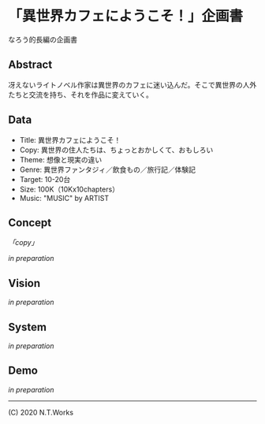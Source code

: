 # 「異世界カフェにようこそ！」企画書

なろう的長編の企画書

## Abstract

冴えないライトノベル作家は異世界のカフェに迷い込んだ。そこで異世界の人外たちと交流を持ち、それを作品に変えていく。

## Data

- Title: 異世界カフェにようこそ！
- Copy: 異世界の住人たちは、ちょっとおかしくて、おもしろい
- Theme: 想像と現実の違い
- Genre: 異世界ファンタジィ／飲食もの／旅行記／体験記
- Target: 10-20台
- Size: 100K（10Kx10chapters）
- Music: "MUSIC" by ARTIST

## Concept

_「copy」_

_in preparation_

## Vision

_in preparation_

## System

_in preparation_

## Demo

_in preparation_

---
(C) 2020 N.T.Works
